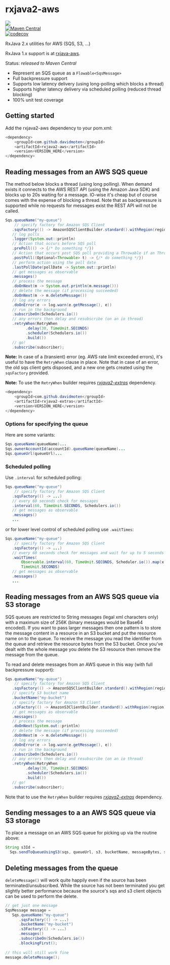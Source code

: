 # rxjava2-aws
<a href="https://github.com/davidmoten/rxjava2-aws/actions/workflows/ci.yml"><img src="https://github.com/davidmoten/rxjava2-aws/actions/workflows/ci.yml/badge.svg"/></a><br/>
[![Maven Central](https://maven-badges.herokuapp.com/maven-central/com.github.davidmoten/rxjava2-aws/badge.svg?style=flat)](https://maven-badges.herokuapp.com/maven-central/com.github.davidmoten/rxjava2-aws)<br/>
[![codecov](https://codecov.io/gh/davidmoten/rxjava2-aws/branch/master/graph/badge.svg)](https://codecov.io/gh/davidmoten/rxjava2-aws)

RxJava 2.x utilities for AWS (SQS, S3, ...)

RxJava 1.x support is at [rxjava-aws](https://github.com/davidmoten/rxjava-aws).

Status: *released to Maven Central*

* Represent an SQS queue as a `Flowable<SqsMessage>`
* Full backpressure support
* Supports low latency delivery (using long-polling which blocks a thread)
* Supports higher latency delivery via scheduled polling (reduced thread blocking)
* 100% unit test coverage

## Getting started
Add the rxjava2-aws dependency to your pom.xml:

```java
<dependency>
    <groupId>com.github.davidmoten</groupId>
    <artifactId>rxjava2-aws</artifactId>
    <version>VERSION_HERE</version>
</dependency>
```

## Reading messages from an AWS SQS queue
The method below blocks a thread (using long polling). When demand exists it connects to the AWS REST API (using the Amazon Java SDK) and blocks up to 20s waiting for a message. IO-wise it's cheap but of course comes with the expense of blocking a thread. Note that as backpressure is supported while no requests for messages exist the REST API will not be called.

```java
Sqs.queueName("my-queue")
    // specify factory for Amazon SQS Client
   .sqsFactory(() -> AmazonSQSClientBuilder.standard().withRegion(region).build())
   // log polls
   .logger(System.out::println)
   // Action that occurs before SQS poll
   .prePoll(() -> {/* Do something */})
   // Action that occurs post SQS poll providing a Throwable if an Throwable event occurs
   .postPoll((Optional<Throwable> t) -> {/* do something */})
   // perform action using the poll date
   .lastPollDate(pollDate -> System.out::println)
   // get messages as observable
   .messages()
   // process the message
   .doOnNext(m -> System.out.println(m.message()))
   // delete the message (if processing succeeded)
   .doOnNext(m -> m.deleteMessage())
   // log any errors
   .doOnError(e -> log.warn(e.getMessage(), e))
   // run in the background
   .subscribeOn(Schedulers.io())
   // any errors then delay and resubscribe (on an io thread)
   .retryWhen(RetryWhen
         .delay(30, TimeUnit.SECONDS) 
         .scheduler(Schedulers.io())
         .build())
   // go!
   .subscribe(subscriber);
```

**Note:** In case of a (transient) error (eg. AWS rate limit exceeded errors), it's useful to have the `RetryWhen` clause in place. Note that in case of an error, the old sqs client gets disposed, and a new one gets created using the `sqsFactory` provided.

**Note:** To use the `RetryWhen` builder requires [*rxjava2-extras*](https://github.com/davidmoten/rxjava2-extras) dependency.

```java
<dependency>
    <groupId>com.github.davidmoten</groupId>
    <artifactId>rxjava2-extras</artifactId>
    <version>VERSION_HERE</version>
</dependency>
```
### Options for specifying the queue
Here are some variants:

```java
Sqs.queueName(queueName)...
Sqs.ownerAccountId(accountId).queueName(queueName)...
Sqs.queueUrl(queueUrl)...
```
### Scheduled polling
Use `.interval` for scheduled polling:


```java
Sqs.queueName("my-queue")
    // specify factory for Amazon SQS Client
   .sqsFactory(() -> ...)
   // every 60 seconds check for messages
   .interval(60, TimeUnit.SECONDS, Schedulers.io())
   // get messages as observable
   .messages()
   ...
```

or for lower level control of scheduled polling use `.waitTimes`:

```java
Sqs.queueName("my-queue")
    // specify factory for Amazon SQS Client
   .sqsFactory(() -> ...)
   // every 60 seconds check for messages and wait for up to 5 seconds
   .waitTimes(
       Observable.interval(60, TimeUnit.SECONDS, Scheduler.io()).map(x -> 5),
       TimeUnit.SECONDS)
   // get messages as observable
   .messages()
   ...
```

## Reading messages from an AWS SQS queue via S3 storage
SQS queues are restricted to String messages (legal xml characters only) with a maximum size of 256K (binary messages would be Base64 encoded). If you want to pass larger messages then one pattern is to store the message content in a resource in an S3 bucket and put the resource name on to the queue. To receive the message you read the identifier from the queue and retrieve the resource bytes from the S3 bucket. Once you've dealt with the whole message you delete the S3 resource then remove the message from the queue.  

To read and delete messages from an AWS queue in this way (with full backpressure support):

```java
Sqs.queueName("my-queue")
    // specify factory for Amazon SQS Client
   .sqsFactory(() -> AmazonSQSClientBuilder.standard().withRegion(region).build())
   // specify S3 bucket name
   .bucketName("my-bucket")
   // specify factory for Amazon S3 Client
   .s3Factory(() -> AmazonS3ClientBuilder.standard().withRegion(region).build())
   // get messages as observable
   .messages()
   // process the message
   .doOnNext(System.out::println)
   // delete the message (if processing succeeded)
   .doOnNext(m -> m.deleteMessage())
   // log any errors
   .doOnError(e -> log.warn(e.getMessage(), e))
   // run in the background
   .subscribeOn(Schedulers.io())
   // any errors then delay and resubscribe (on an io thread)
   .retryWhen(RetryWhen
         .delay(30, TimeUnit.SECONDS) 
         .scheduler(Schedulers.io())
         .build())
   // go!
   .subscribe(subscriber);
```  
Note that to use the `RetryWhen` builder requires [*rxjava2-extras*](https://github.com/davidmoten/rxjava2-extras) dependency.

## Sending messages to a an AWS SQS queue via S3 storage

To place a message on an AWS SQS queue for picking up via the routine above:

```java
String s3Id = 
  Sqs.sendToQueueUsingS3(sqs, queueUrl, s3, bucketName, messageBytes, s3IdFactory);
```

## Deleting messages from the queue
`deleteMessage()` will work quite happily even if the source has been terminated/unsubscribed. While the source has not been terminated you get slightly better performance because the source's sqs and s3 client objects can be used to perform the delete.

```java
// get just one message
SqsMessage message = 
   Sqs.queueName("my-queue")
      .sqsFactory(() -> ...)
      .bucketName("my-bucket")
      .s3Factory(() -> ...)
      .messages()
      .subscribeOn(Schedulers.io())
      .blockingFirst();
      
// this will still work fine        
message.deleteMessage();
```  
